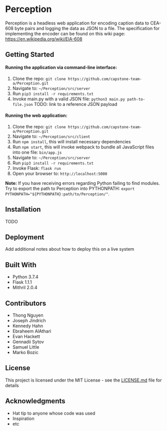 # Perception


Perception is a headless web application for encoding caption data to CEA-608 byte pairs and logging the data as JSON to a file. The specification for implementing the encoder can be found on this wiki page: https://en.wikipedia.org/wiki/EIA-608

## Getting Started

#### Running the application via command-line interface:

1. Clone the repo: `git clone https://github.com/capstone-team-a/Perception.git`
2. Navigate to: `~/Perception/src/server`
3. Run `pip3 install -r requirements.txt`
4. Invoke main.py with a valid JSON file: `python3 main.py path-to-file.json` TODO: link to a reference JSON payload

#### Running the web application:

1. Clone the repo: `git clone https://github.com/capstone-team-a/Perception.git`
2. Navigate to: `~/Perception/src/client`
3. Run `npm install`, this will install necessary dependencies
4. Run `npm start`, this will invoke webpack to bundle all JavaScript files into one file: `bin/app.js`
5. Navigate to: `~/Perception/src/server`
6. Run `pip3 install -r requirements.txt`
7. Invoke Flask: `flask run`
8. Open your browser to: `http://localhost:5000`

**Note:** If you have receiving errors regarding Python failing to find modules. Try to export the path to Perception into PYTHONPATH: `export PYTHONPATH="${PYTHONPATH}:path/to/Perception/"`. 

## Installation

TODO

## Deployment

Add additional notes about how to deploy this on a live system

## Built With

* Python 3.7.4
* Flask 1.1.1
* Mithril 2.0.4

## Contributors

* Thong Nguyen 
* Joseph Jindrich
* Kennedy Hahn
* Ebraheem AlAthari
* Evan Hackett
* Gennadii Sytov
* Samuel Little
* Marko Bozic

## License

This project is licensed under the MIT License - see the [LICENSE.md](../master/LICENSE) file for details

## Acknowledgments

* Hat tip to anyone whose code was used
* Inspiration
* etc

